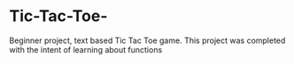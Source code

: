 # Tic-Tac-Toe-
Beginner project, text based Tic Tac Toe game. This project was completed with the intent of learning about functions
